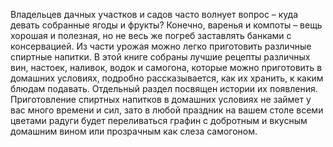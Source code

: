 <!--2024-03-03 21:47:28-->
Владельцев дачных участков и садов часто волнует вопрос – куда девать собранные ягоды и фрукты? Конечно, варенья и компоты – вещь хорошая и полезная, но не весь же погреб заставлять банками с консервацией. Из части урожая можно легко приготовить различные спиртные напитки.
В этой книге собраны лучшие рецепты различных вин, настоек, наливок, водок и самогона, которые можно приготовить в домашних условиях, подробно рассказывается, как их хранить, к каким блюдам подавать. Отдельный раздел посвящен истории их появления. Приготовление спиртных напитков в домашних условиях не займет у вас много времени и сил, зато в любой праздник на вашем столе всеми цветами радуги будет переливаться графин с добротным и вкусным домашним вином или прозрачным как слеза самогоном.